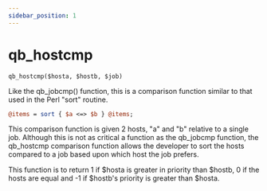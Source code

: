 ```yaml
---
sidebar_position: 1
---
```


# qb_hostcmp

```
qb_hostcmp($hosta, $hostb, $job)
```

Like the qb_jobcmp() function, this is a comparison function similar to that used in the Perl "sort" routine.

```perl
@items = sort { $a <=> $b } @items;
```

This comparison function is given 2 hosts, "a" and "b" relative to a single job. Although this is not as critical a function as the qb_jobcmp function, the qb_hostcmp comparison function allows the developer to sort the hosts compared to a job based upon which host the job prefers.

This function is to return 1 if $hosta is greater in priority than $hostb, 0 if the hosts are equal and -1 if $hostb's priority is greater than $hosta.
